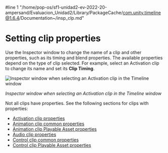 #line 1 "/home/pop-os/sf1-unidad2-ev-2022-20-ampersand/Evaluacion_Unidad2/Library/PackageCache/com.unity.timeline@1.6.4/Documentation~/insp_clp.md"
# Setting clip properties

Use the Inspector window to change the name of a clip and other properties, such as its timing and blend properties. The available properties depend on the type of clip selected. For example, select an Activation clip to change its name and set its **Clip Timing**.

![Inspector window when selecting an Activation clip in the Timeline window](images/timeline_inspector_activation_clip.png)

_Inspector window when selecting an Activation clip in the Timeline window_

Not all clips have properties. See the following sections for clips with properties:

* [Activation clip properties](insp_clp_act.md)
* [Animation clip common properties](insp_clp_anim_com.md)
* [Animation clip Playable Asset properties](insp_clp_anim_plyb.md)
* [Audio clip properties](insp_clp_aud.md)
* [Control clip common properties](insp_clp_ctrl_com.md)
* [Control clip Playable Asset properties](insp_clp_ctrl_plyb.md)
